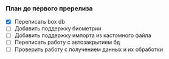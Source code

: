 ### План до первого пререлиза

- [x] Переписать box db
- [ ] Добавить поддержку биометрии
- [ ] Добавить поддержку импорта из кастомного файла
- [ ] Переписать работу с автозакрытием бд
- [ ] Проверить работу с получением данных и их обработки
